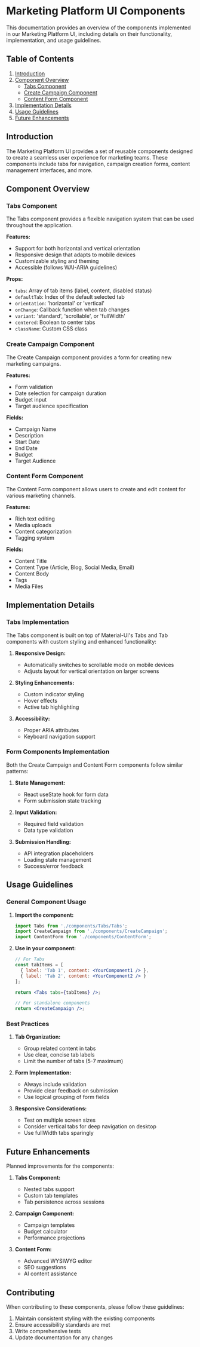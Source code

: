 # Marketing Platform UI Components

This documentation provides an overview of the components implemented in our Marketing Platform UI, including details on their functionality, implementation, and usage guidelines.

## Table of Contents

1. [Introduction](#introduction)
2. [Component Overview](#component-overview)
   - [Tabs Component](#tabs-component)
   - [Create Campaign Component](#create-campaign-component)
   - [Content Form Component](#content-form-component)
3. [Implementation Details](#implementation-details)
4. [Usage Guidelines](#usage-guidelines)
5. [Future Enhancements](#future-enhancements)

## Introduction

The Marketing Platform UI provides a set of reusable components designed to create a seamless user experience for marketing teams. These components include tabs for navigation, campaign creation forms, content management interfaces, and more.

## Component Overview

### Tabs Component

The Tabs component provides a flexible navigation system that can be used throughout the application.

**Features:**
- Support for both horizontal and vertical orientation
- Responsive design that adapts to mobile devices
- Customizable styling and theming
- Accessible (follows WAI-ARIA guidelines)

**Props:**
- `tabs`: Array of tab items (label, content, disabled status)
- `defaultTab`: Index of the default selected tab
- `orientation`: 'horizontal' or 'vertical'
- `onChange`: Callback function when tab changes
- `variant`: 'standard', 'scrollable', or 'fullWidth'
- `centered`: Boolean to center tabs
- `className`: Custom CSS class

### Create Campaign Component

The Create Campaign component provides a form for creating new marketing campaigns.

**Features:**
- Form validation
- Date selection for campaign duration
- Budget input
- Target audience specification

**Fields:**
- Campaign Name
- Description
- Start Date
- End Date
- Budget
- Target Audience

### Content Form Component

The Content Form component allows users to create and edit content for various marketing channels.

**Features:**
- Rich text editing
- Media uploads
- Content categorization
- Tagging system

**Fields:**
- Content Title
- Content Type (Article, Blog, Social Media, Email)
- Content Body
- Tags
- Media Files

## Implementation Details

### Tabs Implementation

The Tabs component is built on top of Material-UI's Tabs and Tab components with custom styling and enhanced functionality:

1. **Responsive Design:**
   - Automatically switches to scrollable mode on mobile devices
   - Adjusts layout for vertical orientation on larger screens

2. **Styling Enhancements:**
   - Custom indicator styling
   - Hover effects
   - Active tab highlighting

3. **Accessibility:**
   - Proper ARIA attributes
   - Keyboard navigation support

### Form Components Implementation

Both the Create Campaign and Content Form components follow similar patterns:

1. **State Management:**
   - React useState hook for form data
   - Form submission state tracking

2. **Input Validation:**
   - Required field validation
   - Data type validation

3. **Submission Handling:**
   - API integration placeholders
   - Loading state management
   - Success/error feedback

## Usage Guidelines

### General Component Usage

1. **Import the component:**
   ```jsx
   import Tabs from './components/Tabs/Tabs';
   import CreateCampaign from './components/CreateCampaign';
   import ContentForm from './components/ContentForm';
   ```

2. **Use in your component:**
   ```jsx
   // For Tabs
   const tabItems = [
     { label: 'Tab 1', content: <YourComponent1 /> },
     { label: 'Tab 2', content: <YourComponent2 /> }
   ];
   
   return <Tabs tabs={tabItems} />;
   
   // For standalone components
   return <CreateCampaign />;
   ```

### Best Practices

1. **Tab Organization:**
   - Group related content in tabs
   - Use clear, concise tab labels
   - Limit the number of tabs (5-7 maximum)

2. **Form Implementation:**
   - Always include validation
   - Provide clear feedback on submission
   - Use logical grouping of form fields

3. **Responsive Considerations:**
   - Test on multiple screen sizes
   - Consider vertical tabs for deep navigation on desktop
   - Use fullWidth tabs sparingly

## Future Enhancements

Planned improvements for the components:

1. **Tabs Component:**
   - Nested tabs support
   - Custom tab templates
   - Tab persistence across sessions

2. **Campaign Component:**
   - Campaign templates
   - Budget calculator
   - Performance projections

3. **Content Form:**
   - Advanced WYSIWYG editor
   - SEO suggestions
   - AI content assistance

## Contributing

When contributing to these components, please follow these guidelines:

1. Maintain consistent styling with the existing components
2. Ensure accessibility standards are met
3. Write comprehensive tests
4. Update documentation for any changes